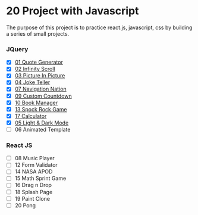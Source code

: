 # 20 Project with Javascript

The purpose of this project is to practice react.js, javascript, css by building a series of small projects.

### JQuery
- [X] [01 Quote Generator](/qoute-generator/)
- [X] [02 Infinity Scroll](/infinite-scroll/)
- [X] [03 Picture In Picture](/picture-in-picture/)
- [X] [04 Joke Teller](/joke-teller/)
- [X] [07 Navigation Nation](/navigation-notion/)
- [X] [09 Custom Countdown](/custom-countdown/)
- [X] [10 Book Manager](/bookmark-manager/)
- [X] [13 Spock Rock Game](/spock-rock-game/)
- [X] [17 Calculator](/calculator/)
- [X] [05 Light & Dark Mode](/light-dark-mode/)
- [ ] 06 Animated Template
### React JS
- [ ] 08 Music Player
- [ ] 12 Form Validator
- [ ] 14 NASA APOD
- [ ] 15 Math Sprint Game
- [ ] 16 Drag n Drop
- [ ] 18 Splash Page 
- [ ] 19 Paint Clone
- [ ] 20 Pong
